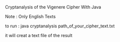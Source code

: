 Cryptanalysis of the Vigenere Cipher With Java

Note : Only English Texts

to run : java cryptanalysis path_of_your_cipher_text.txt

it will creat a text file of the result
